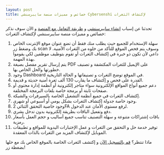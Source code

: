 ```yaml
---
layout: post
title: خصائص و مميزات منصة سايبرسنشي Cybersenshi لإكتشاف الثغرات
---
```


تحدثنا عن إسباب [إنشاء سايبرسنشي](https://blog.cybersenshi.com/why-we-have-created-cybersenshi/) و [طريقة التعامل مع المنصة](https://blog.cybersenshi.com/how-to-use-cybersenshi/) و الآن سوف نذكر خصائص و مميزات منصة سايبرسنشي لإكتشاف الثغرات:

1. سهلة الإستخدام للجميع حيث يطلب منك فقط أن تضع عنوان موقع الإنترنت الخاص بك وضغط زر scan وسوف يتم فحص الموقع للتأكد من خلوه من الثغرات الأمنية. لا داعي لأن تكون ذو خبرة في إكتشاف الثغرات أو تقوم بتوظيف موظفين لكي يقوموا بهذة المهمة.
2. يتم إرسال تقرير مفصل بصيغة PDF على الإيميل للثغرات المكتشفة و تصنيف خطورتها والحل الخاص بها.
3. وجود Dashboard في الموقع توضح الثغرات و تصنيفاتها و الحالة التاريخية.
4. القدرة على فحص و إكتشاف ما يقارب 130 ألف ثغرة أمنية حديثة و قديمة.
5. دعم جميع أنواع المواقع الإلكترونية سواء متاجر إلكترونية أو أنظمة إدارة محتوى أو صفحات ثابتة أو برمجة خاصة بلغات البرمجة المختلفة.
6. إكتشاف الثغرات في جميع أنظمة التشغيل الخاصة بالسيرفرات والشبكة.
7. وجود خاصة جدولة إكتشاف الثغرات بشكل يومي أو أسبوعي أو شهري.
8. وجود خاصية التحقق الثنائي 2FA لرفع مستوى الأمان عند الدخول.
9. دفع وتفعيل الباقات بطريقة إلكترونية بدون تدخل بشري.
10. باقات إشتراكات متنوعة و سهلة التصنيف تناسب جميع أساليب و حجم العمل بأسعار رمزية.
11. توفير خدمة حل و التحقق من الثغرات و عمل الإختبارات اليدوية للمواقع و تطبيقات الموبايل لإكتشاف المزيد من الثغرات بالذات المعقدة.

ماذا تنتظر؟ [قم بالتسجيل الآن](https://www.cybersenshi.com) و إكتشف الثغرات الخاصة بالموقع الخاص بك مع حلها بضغطة زر!